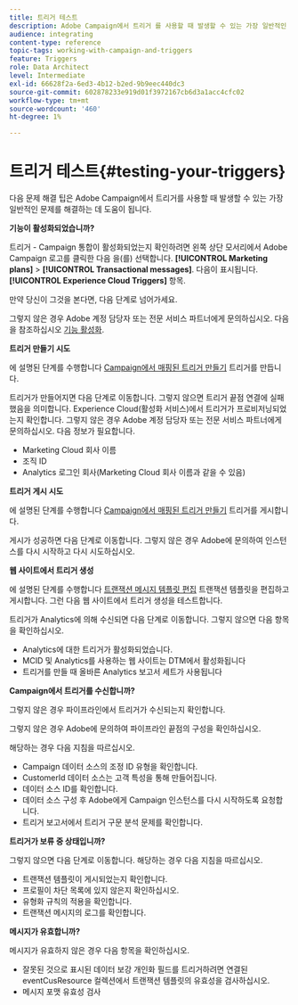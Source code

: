 ```yaml
---
title: 트리거 테스트
description: Adobe Campaign에서 트리거 를 사용할 때 발생할 수 있는 가장 일반적인 문제를 해결하는 데 도움이 되는 문제 해결 팁에 대해 알아봅니다.
audience: integrating
content-type: reference
topic-tags: working-with-campaign-and-triggers
feature: Triggers
role: Data Architect
level: Intermediate
exl-id: 66628f2a-6ed3-4b12-b2ed-9b9eec440dc3
source-git-commit: 602878233e919d01f3972167cb6d3a1acc4cfc02
workflow-type: tm+mt
source-wordcount: '460'
ht-degree: 1%

---
```


# 트리거 테스트{#testing-your-triggers}

다음 문제 해결 팁은 Adobe Campaign에서 트리거를 사용할 때 발생할 수 있는 가장 일반적인 문제를 해결하는 데 도움이 됩니다.

**기능이 활성화되었습니까?**

트리거 - Campaign 통합이 활성화되었는지 확인하려면 왼쪽 상단 모서리에서 Adobe Campaign 로고를 클릭한 다음 을(를) 선택합니다. **[!UICONTROL Marketing plans]** > **[!UICONTROL Transactional messages]**. 다음이 표시됩니다. **[!UICONTROL Experience Cloud Triggers]** 항목.

만약 당신이 그것을 본다면, 다음 단계로 넘어가세요.

그렇지 않은 경우 Adobe 계정 담당자 또는 전문 서비스 파트너에게 문의하십시오. 다음을 참조하십시오 [기능 활성화](../../integrating/using/configuring-triggers-in-experience-cloud.md#activating-the-functionality).

**트리거 만들기 시도**

에 설명된 단계를 수행합니다 [Campaign에서 매핑된 트리거 만들기](../../integrating/using/using-triggers-in-campaign.md#creating-a-mapped-trigger-in-campaign) 트리거를 만듭니다.

트리거가 만들어지면 다음 단계로 이동합니다. 그렇지 않으면 트리거 끝점 연결에 실패했음을 의미합니다. Experience Cloud(활성화 서비스)에서 트리거가 프로비저닝되었는지 확인합니다. 그렇지 않은 경우 Adobe 계정 담당자 또는 전문 서비스 파트너에게 문의하십시오. 다음 정보가 필요합니다.

* Marketing Cloud 회사 이름
* 조직 ID
* Analytics 로그인 회사(Marketing Cloud 회사 이름과 같을 수 있음)

**트리거 게시 시도**

에 설명된 단계를 수행합니다 [Campaign에서 매핑된 트리거 만들기](../../integrating/using/using-triggers-in-campaign.md#creating-a-mapped-trigger-in-campaign) 트리거를 게시합니다.

게시가 성공하면 다음 단계로 이동합니다. 그렇지 않은 경우 Adobe에 문의하여 인스턴스를 다시 시작하고 다시 시도하십시오.

**웹 사이트에서 트리거 생성**

에 설명된 단계를 수행합니다 [트랜잭션 메시지 템플릿 편집](../../integrating/using/using-triggers-in-campaign.md#editing-the-transactional-message-template) 트랜잭션 템플릿을 편집하고 게시합니다. 그런 다음 웹 사이트에서 트리거 생성을 테스트합니다.

트리거가 Analytics에 의해 수신되면 다음 단계로 이동합니다. 그렇지 않으면 다음 항목을 확인하십시오.

* Analytics에 대한 트리거가 활성화되었습니다.
* MCID 및 Analytics를 사용하는 웹 사이트는 DTM에서 활성화됩니다
* 트리거를 만들 때 올바른 Analytics 보고서 세트가 사용됩니다

**Campaign에서 트리거를 수신합니까?**

그렇지 않은 경우 파이프라인에서 트리거가 수신되는지 확인합니다.

그렇지 않은 경우 Adobe에 문의하여 파이프라인 끝점의 구성을 확인하십시오.

해당하는 경우 다음 지침을 따르십시오.

* Campaign 데이터 소스의 조정 ID 유형을 확인합니다.
* CustomerId 데이터 소스는 고객 특성을 통해 만들어집니다.
* 데이터 소스 ID를 확인합니다.
* 데이터 소스 구성 후 Adobe에게 Campaign 인스턴스를 다시 시작하도록 요청합니다.
* 트리거 보고서에서 트리거 구문 분석 문제를 확인합니다.

**트리거가 보류 중 상태입니까?**

그렇지 않으면 다음 단계로 이동합니다. 해당하는 경우 다음 지침을 따르십시오.

* 트랜잭션 템플릿이 게시되었는지 확인합니다.
* 프로필이 차단 목록에 있지 않은지 확인하십시오.
* 유형화 규칙의 적용을 확인합니다.
* 트랜잭션 메시지의 로그를 확인합니다.

**메시지가 유효합니까?**

메시지가 유효하지 않은 경우 다음 항목을 확인하십시오.

* 잘못된 것으로 표시된 데이터 보강 개인화 필드를 트리거하려면 연결된 eventCusResource 컬렉션에서 트랜잭션 템플릿의 유효성을 검사하십시오.
* 메시지 포맷 유효성 검사
